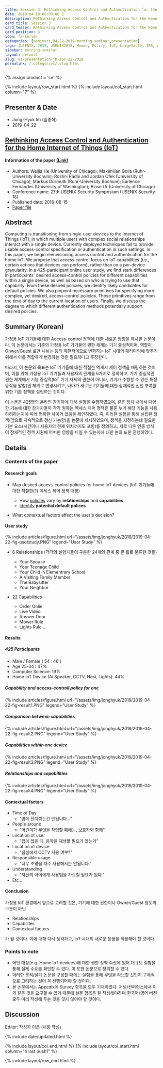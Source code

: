 ```yaml
---
title: Session 3. Rethinking Access Control and Authentication for the Home Internet of Things (IoT)
date: 2019-04-18 00:00:00 Z
description: Rethinking Access Control and Authentication for the Home Internet of Things (IoT)
card_title: Session 3
card_teaser: Rethinking Access Control and Authentication for the Home Internet of Things (IoT)
card_position: 3
icon: fa-server
categories: [seminars,04-22-2019-morning-seminar,presentation]
tags: [USENIX, 2018, USENIX2018, Human, Policy, IoT, LargeSacle, IRB, Analytics, Human-Authenticate]
sidebar: morning-seminar
layout: default
slug: ms-presentation-jh-apr-22-2019
permalink: /:categories/:slug.html
---
```


{% assign product = 'ce' %}

{% include layout/row_start.html %}
{% include layout/col_start.html column="7" %}

## Presenter & Date
+ Jong-Hyuk Im (임종혁)
+ 2019-04-22

## [Rethinking Access Control and Authentication for the Home Internet of Things (IoT)](https://inhaucs.github.io/seminars/04-22-2019-morning-seminar/presentation/ms-presentation-jh-apr-22-2019.html)

#### Information of the paper [(Link)](https://www.usenix.org/conference/usenixsecurity18/presentation/he)
+ Authors: Weijia He (University of Chicago); Maximilian Golla (Ruhr-University Bochum); Roshni Padhi and Jordan Ofek (University of Chicago); Markus Dürmuth (Ruhr-University Bochum); Earlence Fernandes (University of Washington); Blase Ur (University of Chicago)
+ Conference name: 27th USENIX Security Symposium (USENIX Security 18)
+ Published date: 2018-08-15
+ [Paper file](https://www.usenix.org/system/files/conference/usenixsecurity18/sec18-he.pdf)


## Abstract
Computing is transitioning from single-user devices to the Internet of Things (IoT), in which multiple users with complex social relationships interact with a single device. 
Currently deployed techniques fail to provide usable access-control specification or authentication in such settings. 
In this paper, we begin reenvisioning access control and authentication for the home IoT. 
We propose that access control focus on IoT capabilities (i.e., certain actions that devices can perform), rather than on a per-device granularity. 
In a 425-participant online user study, we find stark differences in participants' desired access-control policies for different capabilities within a single device, as well as based on who is trying to use that capability. 
From these desired policies, we identify likely candidates for default policies. We also pinpoint necessary primitives for specifying more complex, yet desired, access-control policies. 
These primitives range from the time of day to the current location of users. 
Finally, we discuss the degree to which different authentication methods potentially support desired policies.

## Summary (Korean)

가정용 IoT 기기들에 대한 Access-control 정책에 대한 새로운 방향을 제시한 논문이다. 이 논문에서는 기존의 가정용 IoT 기기들의 권한 체계는 기기 중심적이며, 역할이 Onwer/Guest 로만 나뉘는 등의 제한적이므로 변화하는 IoT 시대의 패러다임에 맞추기 위해서 이를 적합하게 변경하는 것은 필요하다고 주장한다.

따라서, 이 논문의 목표는 IoT 기기들에 대한 적절한 엑세서 제어 정책을 매핑하는 것이며, 이를 위해 가정용 IoT 기기들과 사용자의 관계를 6가지로 정의하고, 기기 중심적인 권한 체계에서 기능 중심적(IoT 기기 자체의 권한이 아니라, 기기가 수행할 수 있는 특정 동작을 말함)인 체계로 변경시키고, 나아가 새로운 기기들에 대한 잠재적인 권한 부여를 위한 기본 정책을 설립하는 것이다.

이 논문은 425명의 온라인 참가자에 대해 실험을 수행하였으며, 같은 장치 내에서 다양한 기능에 대한 참가자들이 각각 원하는 엑세스 제어 정책은 물론 누가 해당 기능을 사용하려하는지에 따라 명확한 차이가 있음을 확인하였다. 즉, 이러한 실험을 통해 설립된 정책(앞으로 지속적으로 갱신 가능함)을 논문에 제시하였으며, 정책을 지정하는데 필요한 기본 요소(시간이나 사용자의 현재 위치까지도 포함)를 정의하고, 서로 다른 인증 방식이 잠재적인 정책 지원에 어떠한 영향을 미칠 수 있는지에 대한 논의 또한 진행하였다.



## Details

### Contents of the paper
#### Research goals

+ Map desired access-control policies for home IoT devices
  (IoT 기기들에 대한 적절한(?) 엑세스 제어 정책 매핑)
  
  + How <u>policies</u> vary by **relationships** and **capabilities**
  + <u>Identify</u> **potential default polices**
+ What contextual factors affect the user's decision?

#### User study

{% include articles/figure.html url="/assets/img/jonghyuk/2019/2019-04-22-fig-usetstudy.PNG" legend="User Study" %}

+ 6 Relationships (각각의 실험자들이 구분한 24개의 관계 중 큰 틀로 분류한 것들)

  + Your Spouse
  + Your Teenage Child
  + Your Child in Elementrary School
  + A Visiting Family Member
  + The Babysitter
  + Your Neighbor
+ 22 Capabilities

  + Order Onlie
  + Live Video
  + Answer Door
  + Mower Rule
  + Lights Rule ...

#### Results

##### 425 Participants

+ Male / Female ( 54 : 46 )
+ Age 25-34 : 47%
+ Computer Science: 19%
+ Home IoT Device (Ai Speaker, CCTV, Nest, Lights): 44%

##### Capability and access-controll policy for one

{% include articles/figure.html url="/assets/img/jonghyuk/2019/2019-04-22-fig-result1.PNG" legend="User Study" %}

##### Comparison between capabilities

{% include articles/figure.html url="/assets/img/jonghyuk/2019/2019-04-22-fig-result2.PNG" legend="User Study" %}

##### Capabilities within one device

{% include articles/figure.html url="/assets/img/jonghyuk/2019/2019-04-22-fig-result3.PNG" legend="User Study" %}

##### Relationships and capabilities

{% include articles/figure.html url="/assets/img/jonghyuk/2019/2019-04-22-fig-result4.PNG" legend="User Study" %}

#### Contextual factors

+ Time of Day
  + "밤에 잔디깎는건 안됩니다..."
+ People around
  + "어린이가 무엇을 작업할 때에는, 보호자와 함께"
+ Location of user
  + "집에 없을 때, 음악을 재생할 필요가 있는가"
+ Location of device
  + "침실에서 CCTV 사용 여부?"
+ Responsible usage
  + "너무 조명을 자주 사용해서는 안됩니다."
+ Understanding
  + "자신의 아이에게 사용법을 가르칠 필요가 있다."
+ Etc...

#### Conclusion

가정용 IoT 환경에서 앞으로 고려할 것은, 기기에 대한 권한이나 Owner/Guest 정도의 구분이 아닌

+ Relationships
+ Capabilites
+ Contextual factors

가 될 것이다. 이에 대해 다시 생각하고, IoT 시대의 새로운 응용을 적용해야 할 것이다.

### Points to note
+ 어떤 대상(e.g. Home IoT devices)에 대한 권한 정책 수립에 있어 대규모 실험을 통해 실제 수요를 확인할 수 있다. 이 또한 논문으로 정리할 수 있다.
+ 이러한 분석/설계 논문을 구성할 때에는 실험을 통해 무엇을 확보할 것인지 구체적으로 고려하는 것이 꼭 선행되어야 할 것이다.
+ 본 논문에서는 Appedix에 Survey 항목을 모두 기재하였다. 저널/컨퍼런스에서 이와 같은 것을 요구할 수 있기 때문에 설문 항목은 잘 작성해야하며 한국어/영어 버전 모두 미리 작성해 두는 것을 잊지 않아야 할 것이다.


## Discussion
Editor: 작성자 이름
(내용 작성)


{% include date/updated.html %}

{% include layout/col_end.html %}
{% include layout/col_start.html column="4 last push1" %}

{% include layout/row_end.html %}
